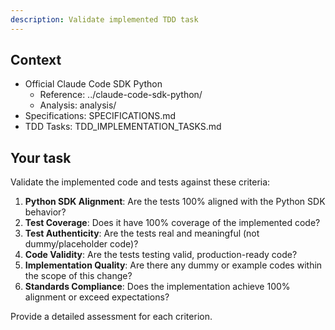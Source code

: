 ```yaml
---
description: Validate implemented TDD task
---
```


## Context

- Official Claude Code SDK Python
  - Reference: ../claude-code-sdk-python/
  - Analysis: analysis/
- Specifications: SPECIFICATIONS.md
- TDD Tasks: TDD_IMPLEMENTATION_TASKS.md

## Your task

Validate the implemented code and tests against these criteria:

1. **Python SDK Alignment**: Are the tests 100% aligned with the Python SDK behavior?
2. **Test Coverage**: Does it have 100% coverage of the implemented code?  
3. **Test Authenticity**: Are the tests real and meaningful (not dummy/placeholder code)?
4. **Code Validity**: Are the tests testing valid, production-ready code?
5. **Implementation Quality**: Are there any dummy or example codes within the scope of this change?
6. **Standards Compliance**: Does the implementation achieve 100% alignment or exceed expectations?

Provide a detailed assessment for each criterion.